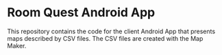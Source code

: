 # Room Quest Android App
This repository contains the code for the client Android App that presents maps described by CSV files. The CSV files are created with the Map Maker.
